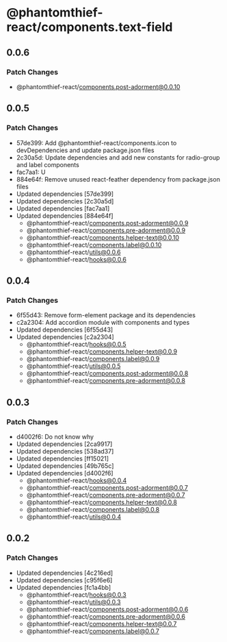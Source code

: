 # @phantomthief-react/components.text-field

## 0.0.6

### Patch Changes

- @phantomthief-react/components.post-adorment@0.0.10

## 0.0.5

### Patch Changes

- 57de399: Add @phantomthief-react/components.icon to devDependencies and update package.json files
- 2c30a5d: Update dependencies and add new constants for radio-group and label components
- fac7aa1: U
- 884e64f: Remove unused react-feather dependency from package.json files
- Updated dependencies [57de399]
- Updated dependencies [2c30a5d]
- Updated dependencies [fac7aa1]
- Updated dependencies [884e64f]
  - @phantomthief-react/components.post-adorment@0.0.9
  - @phantomthief-react/components.pre-adorment@0.0.9
  - @phantomthief-react/components.helper-text@0.0.10
  - @phantomthief-react/components.label@0.0.10
  - @phantomthief-react/utils@0.0.6
  - @phantomthief-react/hooks@0.0.6

## 0.0.4

### Patch Changes

- 6f55d43: Remove form-element package and its dependencies
- c2a2304: Add accordion module with components and types
- Updated dependencies [6f55d43]
- Updated dependencies [c2a2304]
  - @phantomthief-react/hooks@0.0.5
  - @phantomthief-react/components.helper-text@0.0.9
  - @phantomthief-react/components.label@0.0.9
  - @phantomthief-react/utils@0.0.5
  - @phantomthief-react/components.post-adorment@0.0.8
  - @phantomthief-react/components.pre-adorment@0.0.8

## 0.0.3

### Patch Changes

- d4002f6: Do not know why
- Updated dependencies [2ca9917]
- Updated dependencies [538ad37]
- Updated dependencies [ff15021]
- Updated dependencies [49b765c]
- Updated dependencies [d4002f6]
  - @phantomthief-react/hooks@0.0.4
  - @phantomthief-react/components.post-adorment@0.0.7
  - @phantomthief-react/components.pre-adorment@0.0.7
  - @phantomthief-react/components.helper-text@0.0.8
  - @phantomthief-react/components.label@0.0.8
  - @phantomthief-react/utils@0.0.4

## 0.0.2

### Patch Changes

- Updated dependencies [4c216ed]
- Updated dependencies [c95f6e6]
- Updated dependencies [fc1a4bb]
  - @phantomthief-react/hooks@0.0.3
  - @phantomthief-react/utils@0.0.3
  - @phantomthief-react/components.post-adorment@0.0.6
  - @phantomthief-react/components.pre-adorment@0.0.6
  - @phantomthief-react/components.helper-text@0.0.7
  - @phantomthief-react/components.label@0.0.7
